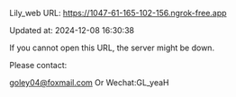 Lily_web URL: https://1047-61-165-102-156.ngrok-free.app

Updated at: 2024-12-08 16:30:38

If you cannot open this URL, the server might be down.

Please contact: 

goley04@foxmail.com Or Wechat:GL_yeaH